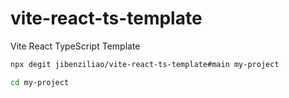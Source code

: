 # vite-react-ts-template
Vite React TypeScript Template

```bash
npx degit jibenziliao/vite-react-ts-template#main my-project

cd my-project
```
